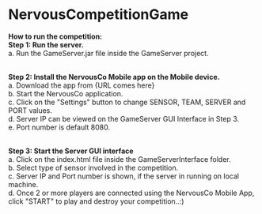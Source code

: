 # NervousCompetitionGame

<b>How to run the competition:</b><br>
 <b>Step 1: Run the server.</b><br>
        a. Run the GameServer.jar file inside the GameServer project.<br><br>
        
<b> Step 2: Install the NervousCo Mobile app on the Mobile device.</b><br>
        a. Download the app from {URL comes here}<br>
        b. Start the NervousCo application.<br>
        c. Click on the "Settings" button to change SENSOR, TEAM, SERVER and PORT values.<br>
        d. Server IP can be viewed on the GameServer GUI Interface in Step 3.<br>
        e. Port number is default 8080.<br><br>
        
 <b>Step 3: Start the Server GUI interface</b><br>
        a. Click on the index.html file inside the GameServerInterface folder.<br>
        b. Select type of sensor involved in the competition. <br>
        c. Server IP and Port number is shown, if the server in running on local machine.<br>
        d. Once 2 or more players are connected using the NervousCo Mobile App, click "START" to play and destroy your competition..:)<br>
        
